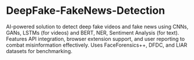 # DeepFake-FakeNews-Detection
AI-powered solution to detect deep fake videos and fake news using CNNs, GANs, LSTMs (for videos) and BERT, NER, Sentiment Analysis (for text). Features API integration, browser extension support, and user reporting to combat misinformation effectively. Uses FaceForensics++, DFDC, and LIAR datasets for benchmarking.
